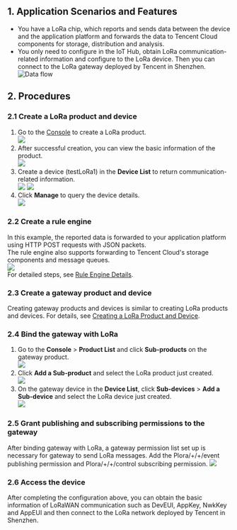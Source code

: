 [//]: # (chinagitpath:XXXXX)

## 1. Application Scenarios and Features
- You have a LoRa chip, which reports and sends data between the device and the application platform and forwards the data to Tencent Cloud components for storage, distribution and analysis.  
- You only need to configure in the IoT Hub, obtain LoRa communication-related information and configure to the LoRa device. Then you can connect to the LoRa gateway deployed by Tencent in Shenzhen.
![Data flow](https://main.qcloudimg.com/raw/e8fd5d1c2bc162c9d0dd618553fb570a/LoRa_freamwork.png)

## 2. Procedures
### 2.1 Create a LoRa product and device
1. Go to the [Console](https://console.cloud.tencent.com/iotcloud) to create a LoRa product.  
![](https://main.qcloudimg.com/raw/f6e66177d91dad72cd423cdd714e0197/LoRa_product.png)
2. After successful creation, you can view the basic information of the product.  
![](https://main.qcloudimg.com/raw/28d192fec91cf730402391393c154318/LoRa_product_info.png)
3. Create a device (testLoRa1) in the **Device List** to return communication-related information.  
![](https://main.qcloudimg.com/raw/d54cba5ea51a16a508f3c47c6f5de3c3/LoRa_device.png)
![](https://main.qcloudimg.com/raw/33bd588f15bd7dd2f0fffa929bb16b81/LoRa_device_info.png)
4. Click **Manage** to query the device details.  
![](https://main.qcloudimg.com/raw/0aa423f1542beaa415e549fb233e5a6e/LoRa_device_info_m.png)

### 2.2 Create a rule engine
In this example, the reported data is forwarded to your application platform using HTTP POST requests with JSON packets.  
The rule engine also supports forwarding to Tencent Cloud's storage components and message queues.  
![](https://main.qcloudimg.com/raw/26acf7aa274fe686e857fda1e70b98d2/NB-IoT_forward_app.png)  
For detailed steps, see [Rule Engine Details](https://cloud.tencent.com/document/product/634/14446).
### 2.3 Create a gateway product and device
Creating gateway products and devices is similar to creating LoRa products and devices. For details, see [Creating a LoRa Product and Device](https://cloud.tencent.com/document/product/634/30210#2.1-.E5.88.9B.E5.BB.BA-lora-.E4.BA.A7.E5.93.81.E5.92.8C.E8.AE.BE.E5.A4.87).
### 2.4 Bind the gateway with LoRa
1. Go to the **Console** > **Product List** and click **Sub-products** on the gateway product.  
![](https://main.qcloudimg.com/raw/f9bb294a9e4b83b78b14aef60f54a8db/Gateway_sub_product.png)
2. Click **Add a Sub-product** and select the LoRa product just created.  
![](https://main.qcloudimg.com/raw/0b660fb0d3e8e1233426a6fc878b2301/Gateway_add_lora_product.png)
3. On the gateway device in the **Device List**, click **Sub-devices** > **Add a Sub-device** and select the LoRa device just created.  
![](https://main.qcloudimg.com/raw/7a52e633c5d3510637c1ff2e5bb5d329/Gateway_device_add_lora_device.png)
### 2.5 Grant publishing and subscribing permissions to the gateway
After binding gateway with LoRa, a gateway permission list set up is necessary for gateway to send LoRa messages.
Add the Plora/+/+/event publishing permission and Plora/+/+/control subscribing permission.
![](https://main.qcloudimg.com/raw/5e4bf8b2d4ad502a7bee7705eca85688/Gateway_topic_policy.png)
### 2.6 Access the device
After completing the configuration above, you can obtain the basic information of LoRaWAN communication such as DevEUI, AppKey, NwkKey and AppEUI and then connect to the LoRa network deployed by Tencent in Shenzhen.

